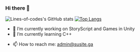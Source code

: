 ### Hi there 👋

![Lines-of-codes's GitHub stats](https://github-readme-stats.vercel.app/api?username=lines-of-codes&show_icons=true)
[![Top Langs](https://github-readme-stats.vercel.app/api/top-langs/?username=lines-of-codes&layout=compact)](https://github.com/anuraghazra/github-readme-stats)

<!--
**lines-of-codes/lines-of-codes** is a ✨ _special_ ✨ repository because its `README.md` (this file) appears on your GitHub profile.

Here are some ideas to get you started:
-->

- 🔭 I’m currently working on StoryScript and Games in Unity
- 🌱 I’m currently learning C++
<!--
- 👯 I’m looking to collaborate on ...
- 🤔 I’m looking for help with ...
- 💬 Ask me about ...
-->
- 📫 How to reach me: admin@susite.ga
<!-- - 😄 Pronouns: ...
- ⚡ Fun fact: ...-->
